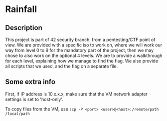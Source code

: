 # Rainfall

## Description
This project is part of 42 security branch, from a pentesting/CTF point of view.
We are provided with a specific iso to work on, where we will work our way from level 0 to 9 for the mandatory part of the project, then we may chose to also work on the optional 4 levels.
We are to provide a walkthrough for each level, explaining how we manage to find the flag. We also provide all scripts that we used, and the flag on a separate file.




## Some extra info
First, if IP address is 10.x.x.x, make sure that the VM network adapter settings is set to 'host-only'.

To copy files from the VM, use 
```scp -P <port> <user>@<host>:/remote/path /local/path```


